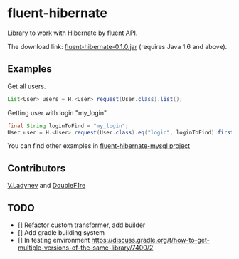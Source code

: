 # fluent-hibernate
Library to work with Hibernate by fluent API.

The download link:
[fluent-hibernate-0.1.0.jar](https://github.com/v-ladynev/fluent-hibernate/releases/download/v0.1.0/fluent-hibernate-0.1.0.jar) (requires Java 1.6 and above).

## Examples
Get all users.

```Java
List<User> users = H.<User> request(User.class).list();
```

Getting user with login "my_login".

```Java
final String loginToFind = "my_login";
User user = H.<User> request(User.class).eq("login", loginToFind).first();
```

You can find other examples in [fluent-hibernate-mysql project](https://github.com/v-ladynev/fluent-hibernate-mysql)

## Contributors

[V.Ladynev](https://plus.google.com/102177768964957793539/posts) and [DoubleF1re](https://github.com/DoubleF1re)

## TODO
- [] Refactor custom transformer, add builder
- [] Add gradle building system
- [] In testing environment https://discuss.gradle.org/t/how-to-get-multiple-versions-of-the-same-library/7400/2